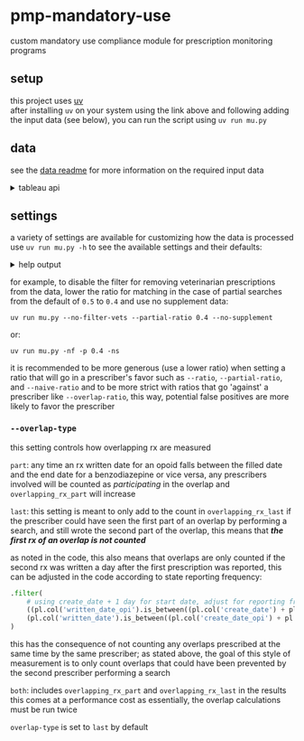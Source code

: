 # pmp-mandatory-use

custom mandatory use compliance module for prescription monitoring programs

## setup

this project uses [uv](https://github.com/astral-sh/uv?tab=readme-ov-file)  
after installing `uv` on your system using the link above and following adding the input data (see below), you can run the script using `uv run mu.py`

## data

see the [data readme](data/README.md) for more information on the required input data

<details>
    <summary>tableau api</summary>

to make use of `tableauserverclient` to have the script pull the data instead of downloading manually:

1. you will need a `.env` file in the following format in the root folder of this repo:
   ```
   TABLEAU_SERVER='tableau.server.address.com'
   TABLEAU_SITE='insert-sitename'
   TABLEAU_TOKEN_NAME='INSERT-YOUR-TOKEN-NAME-HERE'
   TABLEAU_TOKEN_VALUE='INSERT-YOUR-TABLEAU-API-KEY-HERE'
   ```
   you can find your server address and site name from the url you use to access tableau, for example:
   `https://server.name.here.com/#/site/site_name` the server name would be `https://server.name.here.com` and the site name would be `site_name`
2. update the workbooks in tableau with these 4 parameters (you can set the default values all to the same date for speed in the tableau client, since the `mu` notebook sets these values itself for querying tableau anyway):
   | parameter | description |
   |------------------|-------------|
   | first_of_month | short date |
   | first_for_search | short date |
   | last_of_month | short date |
   | last_for_search | short date |
3. add the following calculated fields and set them as filters as described:
   | calculated field | data source | code | description |
   |--------------------|-----------------|----------------------------------------------------------------------------------------------|--------------------------------------------------------|
   | between_active | dispensations | [rx_end] >= [first_of_month] and [Filled At] <= [last_of_month] | replace other time based filters in `active_rx` with this set to True |
   | between_f_l_month | dispensations | [Written At] <= [last_of_month] and [Written At] >= [first_of_month] | replace other time based filters in `dispensations` with this set to True |
   | between_naive | dispensations | [naive_end] >= [first_of_month] and [Filled At] <= [last_of_month] | replace other time based filters in `naive_rx` with this set to True |
   | between_for_search | search requests | [Search Creation Date] <= [last_for_search] and [Search Creation Date] >= [first_for_search] | replace other time based filters in `searches` with this set To true |
4. use `--tableau-api` or `-ta` when running `mu.py`, if you use a different name than `mu` for the workbook you use for mandatory use in tableau, set the workbook name using `--workbook-name name` `-w name` (view names must match those in the [data readme](data/README.md) without the `_data.csv`).
5. the script automatically chooses dates, using the full previous month (if today is `May 24, 2024`, written start date will be set to `April 1, 2024` and written end date will be set to `April 30, 2024`)
6. to set custom start and end dates, use `--no-auto-date` or `-na` to turn off auto-dates, `--first-written-date` or `-f` to set the first written date and `--last-written-date` or `-l` to set the last written date
7. for example, to run the script for the month of January 2021, use `uv run mu.py -ta -na -f 2021-01-01 -l 2021-01-31`; note that setting longer date ranges will drastically effect performance, as well as risk timing out the `tableauserverclient`

</details>

## settings

a variety of settings are available for customizing how the data is processed  
use `uv run mu.py -h` to see the available settings and their defaults:

<details>
    <summary>help output</summary>

```
usage: mu.py [-h] [-r RATIO] [-p PARTIAL_RATIO] [-d DAYS_BEFORE] [-nf] [-t] [-ns] [-o OVERLAP_RATIO]
             [-ot {last,part,both}] [-n NAIVE_RATIO] [-m MME_THRESHOLD] [-ta] [-w WORKBOOK_NAME] [-na]
             [-f FIRST_WRITTEN_DATE] [-l LAST_WRITTEN_DATE]

configure constants

options:
  -h, --help            show this help message and exit
  -r, --ratio RATIO     patient name similarity ratio for full search (default: 0.7)
  -p, --partial-ratio PARTIAL_RATIO
                        patient name similarity ratio for partial search (default: 0.5)
  -d, --days-before DAYS_BEFORE
                        max number of days before an rx was written to give credit for a search (default: 7)
  -nf, --no-filter-vets
                        do not remove veterinarians from data
  -t, --testing         save progress and detail files
  -ns, --no-supplement  do not add additional information to the results
  -o, --overlap-ratio OVERLAP_RATIO
                        patient name similarity for confirming overlap (default: 0.9) only used if using
                        --supplement
  -ot, --overlap-type {last,part,both}
                        type of overlap (default: last) only used if using --supplement
  -n, --naive-ratio NAIVE_RATIO
                        ratio for opioid naive confirmation (default: 0.7) only used if using --supplement
  -m, --mme-threshold MME_THRESHOLD
                        mme threshold for single rx (default: 90)
  -ta, --tableau-api    pull tableau files using the api
  -w, --workbook-name WORKBOOK_NAME
                        workbook name in tableau (default: mu) only used if using --tableau-api
  -na, --no-auto-date   pull data based on last month only used if using --tableau-api
  -f, --first-written-date FIRST_WRITTEN_DATE
                        first written date in tableau in YYYY-MM-DD format (default: 2024-04-01) only used if
                        --tableau-api --no-auto-date
  -l, --last-written-date LAST_WRITTEN_DATE
                        last written date in tableau in YYYY-MM-DD format (default: 2024-04-30) only used if
                        --tableau-api --no-auto-date
```

</details>

for example, to disable the filter for removing veterinarian prescriptions from the data, lower the ratio for matching in the case of partial searches from the default of `0.5` to `0.4` and use no supplement data:

```
uv run mu.py --no-filter-vets --partial-ratio 0.4 --no-supplement
```

or:

```
uv run mu.py -nf -p 0.4 -ns
```

it is recommended to be more generous (use a lower ratio) when setting a ratio that will go in a prescriber's favor such as `--ratio`, `--partial-ratio`, and `--naive-ratio` and to be more strict with ratios that go 'against' a prescriber like `--overlap-ratio`, this way, potential false positives are more likely to favor the prescriber

### `--overlap-type`

this setting controls how overlapping rx are measured

`part`: any time an rx written date for an opoid falls between the filled date and the end date for a benzodiazepine or vice versa, any prescribers involved will be counted as _participating_ in the overlap and `overlapping_rx_part` will increase

`last`: this setting is meant to only add to the count in `overlapping_rx_last` if the prescriber could have seen the first part of an overlap by performing a search, and still wrote the second part of the overlap, this means that **_the first rx of an overlap is not counted_**

as noted in the code, this also means that overlaps are only counted if the second rx was written a day after the first prescription was reported, this can be adjusted in the code according to state reporting frequency:

```python
.filter(
    # using create_date + 1 day for start date, adjust for reporting frequency
    ((pl.col('written_date_opi').is_between((pl.col('create_date') + pl.duration(days=1)), pl.col('rx_end'))) |
    (pl.col('written_date').is_between((pl.col('create_date_opi') + pl.duration(days=1)), pl.col('rx_end_opi'))))
)
```

this has the consequence of not counting any overlaps prescribed at the same time by the same prescriber; as stated above, the goal of this style of measurement is to only count overlaps that could have been prevented by the second prescriber performing a search

`both`: includes `overlapping_rx_part` and `overlapping_rx_last` in the results  
this comes at a performance cost as essentially, the overlap calculations must be run twice

`overlap-type` is set to `last` by default

